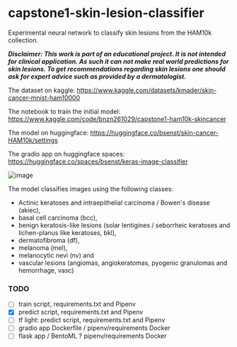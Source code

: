 # capstone1-skin-lesion-classifier
Experimental neural network to classify skin lesions from the HAM10k collection.

***Disclaimer: This work is part of an educational project. It is not intended for clinical application. As such it can not make real world predictions for skin lesions. To get recommendations regarding skin lesions one should ask for expert advice such as provided by a dermatologist.***

The dataset on kaggle: https://www.kaggle.com/datasets/kmader/skin-cancer-mnist-ham10000

The notebook to train the initial model: https://www.kaggle.com/code/bnzn261029/capstone1-ham10k-skincancer

The model on huggingface: https://huggingface.co/bsenst/skin-cancer-HAM10k/settings

The gradio app on huggingface spaces: https://huggingface.co/spaces/bsenst/keras-image-classifier

![image](https://user-images.githubusercontent.com/8211411/205152550-c0785d54-db1a-4dc5-a898-e438f06ac647.png)

The model classifies images using the following classes: 
* Actinic keratoses and intraepithelial carcinoma / Bowen's disease (akiec), 
* basal cell carcinoma (bcc), 
* benign keratosis-like lesions (solar lentigines / seborrheic keratoses and lichen-planus like keratoses, bkl),
* dermatofibroma (df), 
* melanoma (mel), 
* melanocytic nevi (nv) and 
* vascular lesions (angiomas, angiokeratomas, pyogenic granulomas and hemorrhage, vasc)

### TODO

- [ ] train script, requirements.txt and Pipenv
- [x] predict script, requirements.txt and Pipenv
- [ ] tf light: predict script, requirements.txt and Pipenv
- [ ] gradio app Dockerfile / pipenv/requirements Docker
- [ ] flask app / BentoML ? pipenv/requirements Docker
